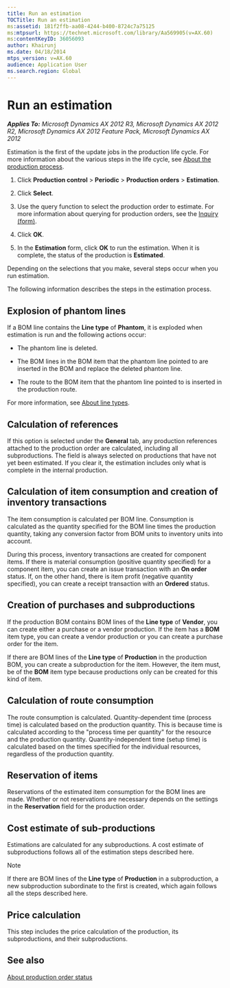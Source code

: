 ```yaml
---
title: Run an estimation
TOCTitle: Run an estimation
ms:assetid: 181f2ffb-aa08-4244-b400-8724c7a75125
ms:mtpsurl: https://technet.microsoft.com/library/Aa569905(v=AX.60)
ms:contentKeyID: 36056093
author: Khairunj
ms.date: 04/18/2014
mtps_version: v=AX.60
audience: Application User
ms.search.region: Global
---
```


# Run an estimation 


_**Applies To:** Microsoft Dynamics AX 2012 R3, Microsoft Dynamics AX 2012 R2, Microsoft Dynamics AX 2012 Feature Pack, Microsoft Dynamics AX 2012_

Estimation is the first of the update jobs in the production life cycle. For more information about the various steps in the life cycle, see [About the production process](about-the-production-process.md).

1.  Click **Production control** \> **Periodic** \> **Production orders** \> **Estimation**.

2.  Click **Select**.

3.  Use the query function to select the production order to estimate. For more information about querying for production orders, see the [Inquiry (form)](https://technet.microsoft.com/library/aa575929\(v=ax.60\)).

4.  Click **OK**.

5.  In the **Estimation** form, click **OK** to run the estimation. When it is complete, the status of the production is **Estimated**.

Depending on the selections that you make, several steps occur when you run estimation.

The following information describes the steps in the estimation process.

## Explosion of phantom lines

If a BOM line contains the **Line type** of **Phantom**, it is exploded when estimation is run and the following actions occur:

  - The phantom line is deleted.

  - The BOM lines in the BOM item that the phantom line pointed to are inserted in the BOM and replace the deleted phantom line.

  - The route to the BOM item that the phantom line pointed to is inserted in the production route.

For more information, see [About line types](about-line-types.md).

## Calculation of references

If this option is selected under the **General** tab, any production references attached to the production order are calculated, including all subproductions. The field is always selected on productions that have not yet been estimated. If you clear it, the estimation includes only what is complete in the internal production.

## Calculation of item consumption and creation of inventory transactions

The item consumption is calculated per BOM line. Consumption is calculated as the quantity specified for the BOM line times the production quantity, taking any conversion factor from BOM units to inventory units into account.

During this process, inventory transactions are created for component items. If there is material consumption (positive quantity specified) for a component item, you can create an issue transaction with an **On order** status. If, on the other hand, there is item profit (negative quantity specified), you can create a receipt transaction with an **Ordered** status.

## Creation of purchases and subproductions

If the production BOM contains BOM lines of the **Line type** of **Vendor**, you can create either a purchase or a vendor production. If the item has a **BOM** item type, you can create a vendor production or you can create a purchase order for the item.

If there are BOM lines of the **Line type** of **Production** in the production BOM, you can create a subproduction for the item. However, the item must, be of the **BOM** item type because productions only can be created for this kind of item.

## Calculation of route consumption

The route consumption is calculated. Quantity-dependent time (process time) is calculated based on the production quantity. This is because time is calculated according to the "process time per quantity" for the resource and the production quantity. Quantity-independent time (setup time) is calculated based on the times specified for the individual resources, regardless of the production quantity.

## Reservation of items

Reservations of the estimated item consumption for the BOM lines are made. Whether or not reservations are necessary depends on the settings in the **Reservation** field for the production order.

## Cost estimate of sub-productions

Estimations are calculated for any subproductions. A cost estimate of subproductions follows all of the estimation steps described here.


> [!NOTE]
> <P>If there are BOM lines of the <STRONG>Line type</STRONG> of <STRONG>Production</STRONG> in a subproduction, a new subproduction subordinate to the first is created, which again follows all the steps described here.</P>



## Price calculation

This step includes the price calculation of the production, its subproductions, and their subproductions.

## See also

[About production order status](about-production-order-status.md)

  


